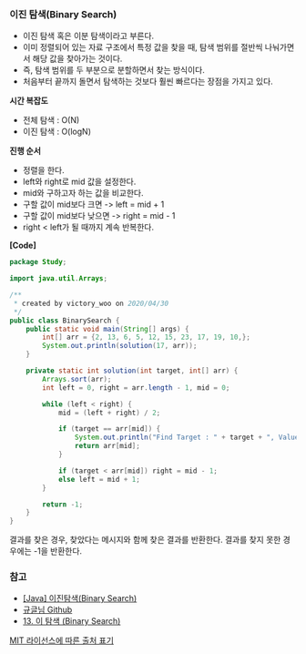 ### 이진 탐색(Binary Search)

- 이진 탐색 혹은 이분 탐색이라고 부른다.
- 이미 정렬되어 있는 자료 구조에서 특정 값을 찾을 때, 탐색 범위를 절반씩 나눠가면서 해당 값을 찾아가는 것이다.
- 즉, 탐색 범위를 두 부분으로 분할하면서 찾는 방식이다.
- 처음부터 끝까지 돌면서 탐색하는 것보다 훨씬 빠르다는 장점을 가지고 있다.



**시간 복잡도**

- 전체 탐색 : O(N)
- 이진 탐색 : O(logN)



**진행 순서**

- 정렬을 한다.
- left와 right로 mid 값을 설정한다.
- mid와 구하고자 하는 값을 비교한다.
- 구할 값이 mid보다 크면 -> left = mid + 1
- 구할 값이 mid보다 낮으면 -> right = mid - 1
- right < left가 될 때까지 계속 반복한다.



**[Code]**

```java
package Study;

import java.util.Arrays;

/**
 * created by victory_woo on 2020/04/30
 */
public class BinarySearch {
    public static void main(String[] args) {
        int[] arr = {2, 13, 6, 5, 12, 15, 23, 17, 19, 10,};
        System.out.println(solution(17, arr));
    }

    private static int solution(int target, int[] arr) {
        Arrays.sort(arr);
        int left = 0, right = arr.length - 1, mid = 0;

        while (left < right) {
            mid = (left + right) / 2;

            if (target == arr[mid]) {
                System.out.println("Find Target : " + target + ", Value : " + arr[mid]);
                return arr[mid];
            }

            if (target < arr[mid]) right = mid - 1;
            else left = mid + 1;
        }

        return -1;
    }
}
```



결과를 찾은 경우, 찾았다는 메시지와 함께 찾은 결과를 반환한다. 결과를 찾지 못한 경우에는 -1을 반환한다.



### 참고

- [[Java] 이진탐색(Binary Search)](https://blog.opid.kr/489)
- [규글님 Github](https://github.com/gyoogle/tech-interview-for-developer/blob/master/Algorithm/Binary%20Search.md)
- [13. 이 탐색 (Binary Search)](https://code0xff.tistory.com/32)

[MIT 라이선스에 따른 출처 표기](https://github.com/WooVictory/Ready-For-Tech-Interview)
